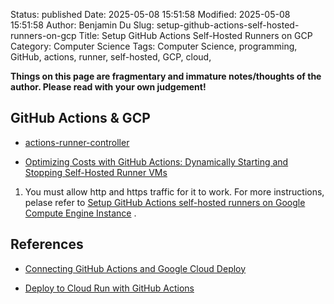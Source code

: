 Status: published
Date: 2025-05-08 15:51:58
Modified: 2025-05-08 15:51:58
Author: Benjamin Du
Slug: setup-github-actions-self-hosted-runners-on-gcp
Title: Setup GitHub Actions Self-Hosted Runners on GCP
Category: Computer Science
Tags: Computer Science, programming, GitHub, actions, runner, self-hosted, GCP, cloud, 

**Things on this page are fragmentary and immature notes/thoughts of the author. Please read with your own judgement!**

## GitHub Actions & GCP

- [actions-runner-controller](https://github.com/actions/actions-runner-controller)

- [Optimizing Costs with GitHub Actions: Dynamically Starting and Stopping Self-Hosted Runner VMs](https://nakamasato.medium.com/optimizing-costs-with-github-actions-self-hosted-runner-dynamically-starting-and-stopping-gcp-vms-c04acb69bdee)

1. You must allow http and https traffic for it to work.
  For more instructions,
  pelase refer to
  [Setup GitHub Actions self-hosted runners on Google Compute Engine Instance](https://www.youtube.com/watch?v=yfMzNVtQsVw)
  .

## References

- [Connecting GitHub Actions and Google Cloud Deploy](https://cloud.google.com/blog/products/devops-sre/using-github-actions-with-google-cloud-deploy)

- [Deploy to Cloud Run with GitHub Actions](https://cloud.google.com/blog/products/devops-sre/deploy-to-cloud-run-with-github-actions/)

